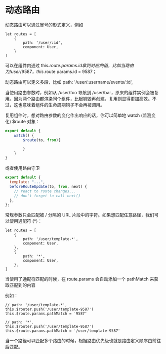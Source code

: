 # 动态路由

动态路由可以通过冒号的形式定义，例如

```JS
let routes = [
    {
        path: '/user/:id',
        component: User,
    }
]
```

可以在组件内通过 this.$route.params.id 拿到对应的值，比如当路由为 /user/9587，this.$route.params.id = 9587；

动态路由可以定义多段，比如 path: '/user/:username/events/:id',

当使用路由参数时，例如从 /user/foo 导航到 /user/bar，原来的组件实例会被复用。因为两个路由都渲染同个组件，比起销毁再创建，复用则显得更加高效。不过，这也意味着组件的生命周期钩子不会再被调用。

复用组件时，想对路由参数的变化作出响应的话，你可以简单地 watch (监测变化) $route 对象：

```js
export default {
    watch() {
        $route(to, from){

        }
    }
}
```

或者使用路由守卫

```js
export default {
  template: "...",
  beforeRouteUpdate(to, from, next) {
    // react to route changes...
    // don't forget to call next()
  },
};
```

常规参数只会匹配被 / 分隔的 URL 片段中的字符。如果想匹配任意路径，我们可以使用通配符 (\*)：

```JS
let routes = [
    {
        path: '/user/template-*',
        component: User,
    },
    {
        path: '*',
        component: User,
    },
]
```

当使用了通配符匹配的时候，在 route.params 会自动添加一个 pathMatch 来获取匹配到的内容

例如：

```JS
// path: '/user/template-*',
this.$router.push('/user/template-9587')
this.$route.params.pathMatch = '9587'

// path: '*',
this.$router.push('/user/template-9587')
this.$route.params.pathMatch = '/user/template-9587'
```

当一个路径可以匹配多个路由的时候，根据路由优先级也就是路由定义顺序由前往后匹配。
